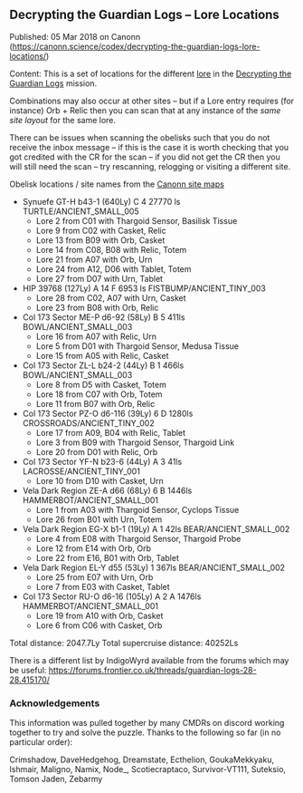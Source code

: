 ## Decrypting the Guardian Logs &#8211; Lore Locations

Published: 05 Mar 2018 on Canonn (https://canonn.science/codex/decrypting-the-guardian-logs-lore-locations/)

Content: This is a set of locations for the different [lore](https://canonn.science/codex/guardians-codex/) in the [Decrypting the Guardian Logs](https://canonn.science/codex/ram-tah-decrypting-the-guardian-logs/) mission. 

Combinations may also occur at other sites – but if a Lore entry requires (for instance) Orb + Relic then you can scan that at any instance of the *same site layout* for the same lore. 

There can be issues when scanning the obelisks such that you do not receive the inbox message – if this is the case it is worth checking that you got credited with the CR for the scan – if you did not get the CR then you will still need the scan – try rescanning, relogging or visiting a different site.

Obelisk locations / site names from the [Canonn site maps](https://imgur.com/a/GWQ4w)

- Synuefe GT-H b43-1 (640Ly) C 4 27770 ls TURTLE/ANCIENT\_SMALL\_005
    - Lore 2 from C01 with Thargoid Sensor, Basilisk Tissue
    - Lore 9 from C02 with Casket, Relic
    - Lore 13 from B09 with Orb, Casket
    - Lore 14 from C08, B08 with Relic, Totem
    - Lore 21 from A07 with Orb, Urn
    - Lore 24 from A12, D06 with Tablet, Totem
    - Lore 27 from D07 with Urn, Tablet
- HIP 39768 (127Ly) A 14 F 6953 ls FISTBUMP/ANCIENT\_TINY\_003
    - Lore 28 from C02, A07 with Urn, Casket
    - Lore 23 from B08 with Orb, Relic
- Col 173 Sector ME-P d6-92 (58Ly) B 5 411ls BOWL/ANCIENT\_SMALL\_003
    - Lore 16 from A07 with Relic, Urn
    - Lore 5 from D01 with Thargoid Sensor, Medusa Tissue
    - Lore 15 from A05 with Relic, Casket
- Col 173 Sector ZL-L b24-2 (44Ly) B 1 466ls BOWL/ANCIENT\_SMALL\_003
    - Lore 8 from D5 with Casket, Totem
    - Lore 18 from C07 with Orb, Totem
    - Lore 11 from B07 with Orb, Relic
- Col 173 Sector PZ-O d6-116 (39Ly) 6 D 1280ls CROSSROADS/ANCIENT\_TINY\_002
    - Lore 17 from A09, B04 with Relic, Tablet
    - Lore 3 from B09 with Thargoid Sensor, Thargoid Link
    - Lore 20 from D01 with Relic, Orb
- Col 173 Sector YF-N b23-6 (44Ly) A 3 41ls LACROSSE/ANCIENT\_TINY\_001
    - Lore 10 from D10 with Casket, Urn
- Vela Dark Region ZE-A d66 (68Ly) 6 B 1446ls HAMMERBOT/ANCIENT\_SMALL\_001
    - Lore 1 from A03 with Thargoid Sensor, Cyclops Tissue
    - Lore 26 from B01 with Urn, Totem
- Vela Dark Region EG-X b1-1 (19Ly) A 1 42ls BEAR/ANCIENT\_SMALL\_002
    - Lore 4 from E08 with Thargoid Sensor, Thargoid Probe
    - Lore 12 from E14 with Orb, Orb
    - Lore 22 from E16, B01 with Orb, Tablet
- Vela Dark Region EL-Y d55 (53Ly) 1 367ls BEAR/ANCIENT\_SMALL\_002
    - Lore 25 from E07 with Urn, Orb
    - Lore 7 from E03 with Casket, Tablet
- Col 173 Sector RU-O d6-16 (105Ly) A 2 A 1476ls HAMMERBOT/ANCIENT\_SMALL\_001
    - Lore 19 from A10 with Orb, Casket
    - Lore 6 from C06 with Casket, Orb

Total distance: 2047.7Ly
Total supercruise distance: 40252Ls

There is a different list by IndigoWyrd available from the forums which may be useful: https://forums.frontier.co.uk/threads/guardian-logs-28-28.415170/

### Acknowledgements

This information was pulled together by many CMDRs on discord working together to try and solve the puzzle. Thanks to the following so far (in no particular order):

Crimshadow, DaveHedgehog, Dreamstate, Ecthelion, GoukaMekkyaku, Ishmair, Maligno, Namix, Node\_, Scotiecraptaco, Survivor-VT111, Suteksio, Tomson Jaden, Zebarmy